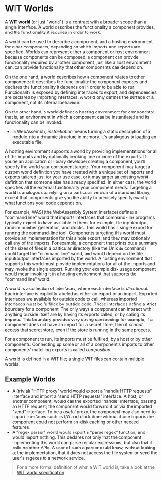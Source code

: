 # WIT Worlds

A **WIT world** (or just "world") is a contract with a broader scope
than a single interface.
A world describes the functionality a component provides,
and the functionality it requires in order to work.

A world can be used to describe a component,
and a hosting environment for other components, 
depending on which imports and exports are specified.
Worlds can represent either a component or host environment because components can 
be composed: a component can provide functionality required by another component, just
like a host environment can.
can provide functionality that other components can depend on.

On the one hand, a world describes how a component relates to other components:
it describes the functionality the component exposes
and declares the functionality it depends on in order to be able to run.
Functionality is exposed by defining interfaces to export,
and dependencies are declared by importing interfaces.
A world only defines the surface of a component, not its internal behaviour.

On the other hand, a world defines a hosting environment for components:
that is, an environment in which a component can be instantiated
and its functionality can be invoked.
* In WebAssembly, _instantiation_ means turning a static description of a module
  into a dynamic structure in memory.
  It's analogous to [loading](https://en.wikipedia.org/wiki/Loader_(computing))
  an executable file.

A hosting environment supports a world by providing implementations
for all of the imports
and by optionally invoking one or more of the exports.
If you're an application or library developer creating a component,
you'll specify the world your component targets.
Your component may target a custom world definition you have created
with a unique set of imports and exports tailored just for your use case,
or it may target an existing world definition that someone else has already specified.
In either case, the world specifies all the external functionality your component needs.
Targeting a world is analogous to relying on a particular version of a standard library,
except that components give you the ability to precisely specify
exactly what functions your code depends on.

For example, WASI (the WebAssembly System Interface) defines a "command line" world
that imports interfaces that command-line programs typically expect to have available to them:
for example, file input/output, random number generation, and clocks.
This world has a single export for running the command-line tool.
Components targeting this world must provide an implementation for this single export,
and they may optionally call any of the imports.
For example, a component that prints out a summary of the sizes of files
in a particular directory (like the Unix `du` command)
could target the "command line" world, and would depend on
the file input/output interfaces imported by the world.
A hosting environment that supports this world
must provide implementations for all of the imports
and may invoke the single export.
Running your example disk usage component
would mean invoking it in a hosting environment
that supports the "command line" world.

A world is a collection of interfaces, where each interface is _directional_.
Each interface is explicitly labeled as either an export or an import.
Exported interfaces are available for outside code to call,
whereas imported interfaces must be fulfilled by outside code.
These interfaces define a strict boundary for a component.
The only ways a component can interact with anything outside itself
are by having its exports called,
or by calling its imports.
This boundary provides very strong sandboxing:
for example, if a component does not have an import for a secret store,
then it _cannot_ access that secret store,
even if the store is running in the same process.

For a component to run, its imports must be fulfilled, by a host or by other components.
Connecting up some or all of a component's imports to other components' matching exports is called _composition_.

A world is defined in a WIT file; a single WIT files can contain multiple worlds.

## Example Worlds

* A (trivial) "HTTP proxy" world would export a "handle HTTP requests" interface
and import a "send HTTP requests" interface.
A host, or another component, would call the exported "handle" interface, passing an HTTP request;
the component would forward it on via the imported "send" interface.
To be a _useful_ proxy, the component may also need to import interfaces such as I/O and clock time:
without those imports the component could not perform on-disk caching or other needed features.
* A "regex parser" world would export a "parse regex" function, and would import nothing.
This declares not only that the component implementing this world can parse regular expressions,
but also that it calls no other APIs.
A user of such a parser could know, without looking at the implementation,
that it does not access the file system or send the user's regexes to a network service.

> For a more formal definition of what a WIT world is, take a look at the [WIT world specification](https://github.com/WebAssembly/component-model/blob/main/design/mvp/WIT.md#wit-worlds).
